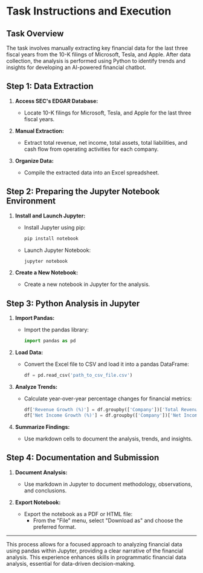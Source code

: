 # Task Instructions and Execution

## Task Overview

The task involves manually extracting key financial data for the last three fiscal years from the 10-K filings of Microsoft, Tesla, and Apple. After data collection, the analysis is performed using Python to identify trends and insights for developing an AI-powered financial chatbot.

## Step 1: Data Extraction

1. **Access SEC's EDGAR Database:**
   - Locate 10-K filings for Microsoft, Tesla, and Apple for the last three fiscal years.

2. **Manual Extraction:**
   - Extract total revenue, net income, total assets, total liabilities, and cash flow from operating activities for each company.

3. **Organize Data:**
   - Compile the extracted data into an Excel spreadsheet.

## Step 2: Preparing the Jupyter Notebook Environment

1. **Install and Launch Jupyter:**
   - Install Jupyter using pip:
     ```bash
     pip install notebook
     ```
   - Launch Jupyter Notebook:
     ```bash
     jupyter notebook
     ```

2. **Create a New Notebook:**
   - Create a new notebook in Jupyter for the analysis.

## Step 3: Python Analysis in Jupyter

1. **Import Pandas:**
   - Import the pandas library:
     ```python
     import pandas as pd
     ```

2. **Load Data:**
   - Convert the Excel file to CSV and load it into a pandas DataFrame:
     ```python
     df = pd.read_csv('path_to_csv_file.csv')
     ```

3. **Analyze Trends:**
   - Calculate year-over-year percentage changes for financial metrics:
     ```python
     df['Revenue Growth (%)'] = df.groupby(['Company'])['Total Revenue'].pct_change() * 100
     df['Net Income Growth (%)'] = df.groupby(['Company'])['Net Income'].pct_change() * 100
     ```

4. **Summarize Findings:**
   - Use markdown cells to document the analysis, trends, and insights.

## Step 4: Documentation and Submission

1. **Document Analysis:**
   - Use markdown in Jupyter to document methodology, observations, and conclusions.

2. **Export Notebook:**
   - Export the notebook as a PDF or HTML file:
     - From the "File" menu, select "Download as" and choose the preferred format.

---

This process allows for a focused approach to analyzing financial data using pandas within Jupyter, providing a clear narrative of the financial analysis. This experience enhances skills in programmatic financial data analysis, essential for data-driven decision-making.
